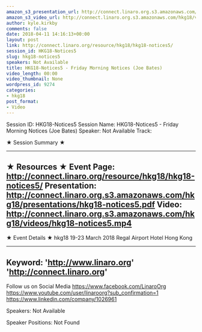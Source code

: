 ```yaml
---
amazon_s3_presentation_url: http://connect.linaro.org.s3.amazonaws.com/hkg18/presentations/hkg18-notices5.pdf
amazon_s3_video_url: http://connect.linaro.org.s3.amazonaws.com/hkg18/videos/hkg18-notices5.mp4
author: kyle.kirkby
comments: false
date: 2018-04-11 14:16:13+00:00
layout: post
link: http://connect.linaro.org/resource/hkg18/hkg18-notices5/
session_id: HKG18-Notices5
slug: hkg18-notices5
speakers: Not Available
title: HKG18-Notices5 - Friday Morning Notices (Joe Bates)
video_length: 00:00
video_thumbnail: None
wordpress_id: 9274
categories:
- hkg18
post_format:
- Video
---
```


Session ID: HKG18-Notices5
Session Name: HKG18-Notices5 - Friday Morning Notices (Joe Bates)
Speaker: Not Available
Track: 


★ Session Summary ★

---------------------------------------------------
★ Resources ★
Event Page: http://connect.linaro.org/resource/hkg18/hkg18-notices5/
Presentation: http://connect.linaro.org.s3.amazonaws.com/hkg18/presentations/hkg18-notices5.pdf
Video: http://connect.linaro.org.s3.amazonaws.com/hkg18/videos/hkg18-notices5.mp4
 ---------------------------------------------------
★ Event Details ★
hkg18
19-23 March 2018 
Regal Airport Hotel Hong Kong

---------------------------------------------------
Keyword: 
'http://www.linaro.org'
'http://connect.linaro.org'
---------------------------------------------------
Follow us on Social Media
https://www.facebook.com/LinaroOrg
https://www.youtube.com/user/linaroorg?sub_confirmation=1
https://www.linkedin.com/company/1026961

Speakers: Not Available

Speaker Positions: Not Found


